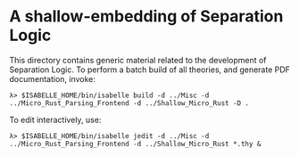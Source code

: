 # A shallow-embedding of Separation Logic

This directory contains generic material related to the development of
Separation Logic. To perform a batch build of all theories, and generate PDF
documentation, invoke:

```shell
λ> $ISABELLE_HOME/bin/isabelle build -d ../Misc -d ../Micro_Rust_Parsing_Frontend -d ../Shallow_Micro_Rust -D .
```

To edit interactively, use:

```shell
λ> $ISABELLE_HOME/bin/isabelle jedit -d ../Misc -d ../Micro_Rust_Parsing_Frontend -d ../Shallow_Micro_Rust *.thy &
```
